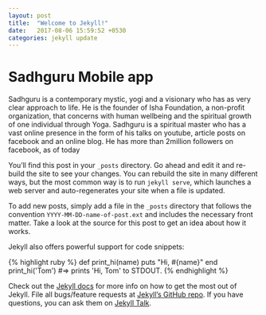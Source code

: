 ```yaml
---
layout: post
title:  "Welcome to Jekyll!"
date:   2017-08-06 15:59:52 +0530
categories: jekyll update
---
```

Sadhguru Mobile app
===========

Sadhguru is a contemporary mystic, yogi and a visionary who has as very clear approach to life. He is the founder of Isha Foundation, a non-profit organization, that concerns with human wellbeing and the spiritual growth of one individual through Yoga.  Sadhguru is a spiritual master who has a vast online presence in the form of his talks on youtube, article posts on facebook and an online blog. He has more than 2million followers on facebook, as of today

You’ll find this post in your `_posts` directory. Go ahead and edit it and re-build the site to see your changes. You can rebuild the site in many different ways, but the most common way is to run `jekyll serve`, which launches a web server and auto-regenerates your site when a file is updated.

To add new posts, simply add a file in the `_posts` directory that follows the convention `YYYY-MM-DD-name-of-post.ext` and includes the necessary front matter. Take a look at the source for this post to get an idea about how it works.

Jekyll also offers powerful support for code snippets:

{% highlight ruby %}
def print_hi(name)
  puts "Hi, #{name}"
end
print_hi('Tom')
#=> prints 'Hi, Tom' to STDOUT.
{% endhighlight %}

Check out the [Jekyll docs][jekyll-docs] for more info on how to get the most out of Jekyll. File all bugs/feature requests at [Jekyll’s GitHub repo][jekyll-gh]. If you have questions, you can ask them on [Jekyll Talk][jekyll-talk].

[jekyll-docs]: https://jekyllrb.com/docs/home
[jekyll-gh]:   https://github.com/jekyll/jekyll
[jekyll-talk]: https://talk.jekyllrb.com/
